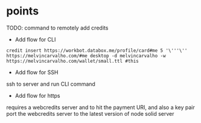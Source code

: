 # points

TODO: command to remotely add credits

- Add flow for CLI

`
credit insert https://workbot.databox.me/profile/card#me 5 '\'''\'' https://melvincarvalho.com/#me desktop -d melvincarvalho -w https://melvincarvalho.com/wallet/small.ttl
#this
`
- Add flow for SSH

ssh to server and run CLI command

- Add flow for https

requires a webcredits server and to hit the payment URI, and also a key pair
port the webcredits server to the latest version of node solid server
